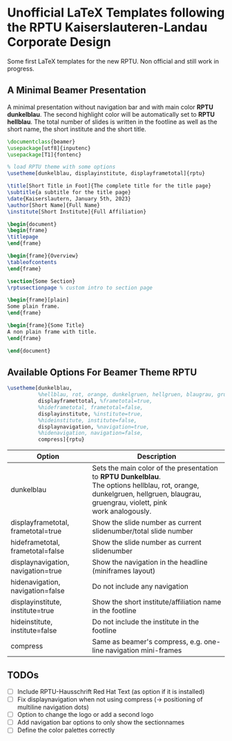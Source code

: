 # Unofficial LaTeX Templates following the RPTU Kaiserslauteren-Landau Corporate Design

Some first LaTeX templates for the new RPTU. Non official and still work in progress.

## A Minimal Beamer Presentation

A minimal presentation without navigation bar and with main color **RPTU dunkelblau**. The second highlight color will be automatically set to **RPTU hellblau**. The total number of slides is written in the footline as well as the short name, the short institute and the short title.

```latex
\documentclass{beamer}
\usepackage[utf8]{inputenc}
\usepackage[T1]{fontenc}

% load RPTU theme with some options
\usetheme[dunkelblau, displayinstitute, displayframetotal]{rptu}

\title[Short Title in Foot]{The complete title for the title page}
\subtitle{a subtitle for the title page}
\date{Kaiserslautern, January 5th, 2023}
\author[Short Name]{Full Name}
\institute[Short Institute]{Full Affiliation}

\begin{document}
\begin{frame}
\titlepage
\end{frame}

\begin{frame}{Overview}
\tableofcontents
\end{frame}

\section{Some Section}
\rptusectionpage % custom intro to section page

\begin{frame}[plain]
Some plain frame.
\end{frame}

\begin{frame}{Some Title}
A non plain frame with title.
\end{frame}

\end{document}
```

## Available Options For Beamer Theme RPTU

```latex
\usetheme[dunkelblau,
          %hellblau, rot, orange, dunkelgruen, hellgruen, blaugrau, gruengrau, violett, pink,
          displayframettotal, %frametotal=true,
          %hideframetotal, frametotal=false,
          displayinstitute, %institute=true,
          %hideinstitute, institute=false,
          displaynavigation, %navigation=true,
          %hidenavigation, navigation=false,
          compress]{rptu}
```

| Option | Description |
| ---------|------------|
| dunkelblau | Sets the main color of the presentation to **RPTU Dunkelblau**. <br> The options hellblau, rot, orange, dunkelgruen, hellgruen, blaugrau, gruengrau, violett, pink <br> work analogously. |
| displayframetotal, frametotal=true | Show the slide number as current slidenumber/total slide number|
| hideframetotal, frametotal=false| Show the slide number as current slidenumber|
| displaynavigation, navigation=true | Show the navigation in the headline (miniframes layout)|
| hidenavigation, navigation=false| Do not include any navigation |
| displayinstitute, institute=true | Show the short institute/affiliation name in the footline|
| hideinstitute, institute=false| Do not include the institute in the footline |
|compress| Same as beamer's compress, e.g. one-line navigation mini-frames|


## TODOs

- [ ] Include RPTU-Hausschrift Red Hat Text (as option if it is installed)
- [ ] Fix displaynavigation when not using compress (-> positioning of multiline navigation dots)
- [ ] Option to change the logo or add a second logo
- [ ] Add navigation bar options to only show the sectionnames
- [ ] Define the color palettes correctly

